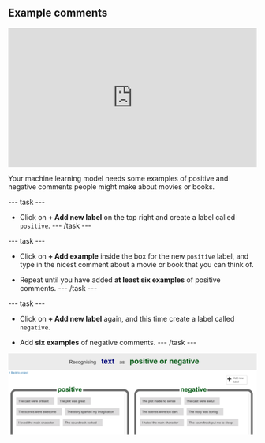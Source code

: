 ## Example comments

<html>
  <div style="position: relative; overflow: hidden; padding-top: 56.25%;">
    <iframe style="position: absolute; top: 0; left: 0; right: 0; width: 100%; height: 100%; border: none;" src="https://www.youtube.com/embed/WBfF-dtTW_Y?rel=0&cc_load_policy=1" allowfullscreen allow="accelerometer; autoplay; clipboard-write; encrypted-media; gyroscope; picture-in-picture; web-share"></iframe>
  </div>
</html>

Your machine learning model needs some examples of positive and negative comments people might make about movies or books. 

--- task ---
+ Click on **+ Add new label** on the top right and create a label called `positive`.
--- /task ---

--- task ---
+ Click on **+ Add example** inside the box for the new `positive` label, and type in the nicest comment about a movie or book that you can think of. 

+ Repeat until you have added **at least six examples** of positive comments.
--- /task ---

--- task ---
+ Click on **+ Add new label** again, and this time create a label called `negative`.

+ Add **six examples** of negative comments. 
--- /task ---

![Six examples of positive comments: "The cast were brilliant", "The plot was great", "The scenes were awesome", "The story sparked my imagination", "I loved the main character", "The soundtrack rocked" and six examples of negative comments: "The cast were awful", "The plot made no sense", "The scenes were too dark", "The story was boring", "I hated the main character", "The soundtrack put me to sleep".](images/example-messages.png)




